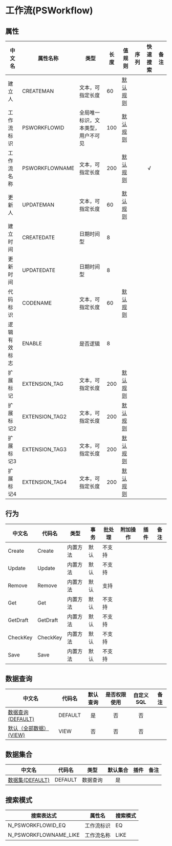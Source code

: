 # 工作流(PSWorkflow)  <!-- {docsify-ignore-all} -->



## 属性
|    中文名 | 属性名称           | 类型     | 长度     |值规则   |  序列     | 快速搜索     |  备注  |
| --------   |------------| -----  | -----  | ----- | -----  | :---:   |  -------- |
|建立人|CREATEMAN|文本，可指定长度|60|[默认规则](module/extension/PSWorkflow/value_rule/CreateMan#default)||||
|工作流标识|PSWORKFLOWID|全局唯一标识，文本类型，用户不可见|100|[默认规则](module/extension/PSWorkflow/value_rule/PSWorkflowId#default)||||
|工作流名称|PSWORKFLOWNAME|文本，可指定长度|200|[默认规则](module/extension/PSWorkflow/value_rule/PSWorkflowName#default)||√||
|更新人|UPDATEMAN|文本，可指定长度|60|[默认规则](module/extension/PSWorkflow/value_rule/UpdateMan#default)||||
|建立时间|CREATEDATE|日期时间型|8|||||
|更新时间|UPDATEDATE|日期时间型|8|||||
|代码标识|CODENAME|文本，可指定长度|60|[默认规则](module/extension/PSWorkflow/value_rule/CodeName#default)||||
|逻辑有效标志|ENABLE|是否逻辑|8|||||
|扩展标记|EXTENSION_TAG|文本，可指定长度|200|[默认规则](module/extension/PSWorkflow/value_rule/Extension_tag#default)||||
|扩展标记2|EXTENSION_TAG2|文本，可指定长度|200|[默认规则](module/extension/PSWorkflow/value_rule/Extension_tag2#default)||||
|扩展标记3|EXTENSION_TAG3|文本，可指定长度|200|[默认规则](module/extension/PSWorkflow/value_rule/Extension_tag3#default)||||
|扩展标记4|EXTENSION_TAG4|文本，可指定长度|200|[默认规则](module/extension/PSWorkflow/value_rule/Extension_tag4#default)||||


## 行为
| 中文名    | 代码名    | 类型    | 事务   | 批处理   | 附加操作  | 插件    |  备注  |
| -------- |---------- |----------- |------------|----------|---------| ----- | ----- |
|Create|Create|内置方法|默认|不支持||||
|Update|Update|内置方法|默认|不支持||||
|Remove|Remove|内置方法|默认|支持||||
|Get|Get|内置方法|默认|不支持||||
|GetDraft|GetDraft|内置方法|默认|不支持||||
|CheckKey|CheckKey|内置方法|默认|不支持||||
|Save|Save|内置方法|默认|不支持||||




## 数据查询
| 中文名    | 代码名    | 默认查询 | 是否权限使用 | 自定义SQL |  备注|
| --------  | --------   | :---:  | :---:  | :---:  |----- |
|[数据查询(DEFAULT)](module/extension/PSWorkflow/query/Default)|DEFAULT|是|否 |否 ||
|[默认（全部数据）(VIEW)](module/extension/PSWorkflow/query/View)|VIEW|否|否 |否 ||


## 数据集合
| 中文名  | 代码名  | 类型 | 默认集合 |   插件|   备注|
| --------  | --------   | --------   | :---:   | ----- |----- |
|[数据集(DEFAULT)](module/extension/PSWorkflow/dataset/Default)|DEFAULT|数据查询|是|||




## 搜索模式
|   搜索表达式   |    属性名    |    搜索模式        |
| -------- |------------|------------|
|N_PSWORKFLOWID_EQ|工作流标识|EQ|
|N_PSWORKFLOWNAME_LIKE|工作流名称|LIKE|




